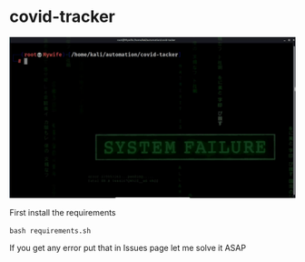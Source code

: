 # covid-tracker
![preview](corona.gif)

First install the requirements

```bash requirements.sh```

If you get any error put that in Issues page let me solve it ASAP 

